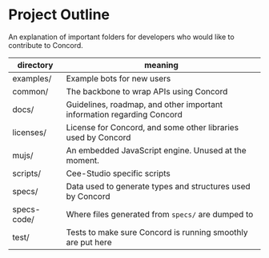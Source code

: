 # Project Outline
An explanation of important folders for developers who would like to contribute to Concord.

| directory            | meaning                                                                 |
|----------------------|-------------------------------------------------------------------------|
| examples/            | Example bots for new users                                              |
| common/              | The backbone to wrap APIs using Concord                                 |
| docs/                | Guidelines, roadmap, and other important information regarding Concord  |
| licenses/            | License for Concord, and some other libraries used by Concord           |
| mujs/                | An embedded JavaScript engine. Unused at the moment.                    |
| scripts/             | Cee-Studio specific scripts                                             |
| specs/               | Data used to generate types and structures used by Concord              |
| specs-code/          | Where files generated from ``specs/`` are dumped to                     |
| test/                | Tests to make sure Concord is running smoothly are put here             |

